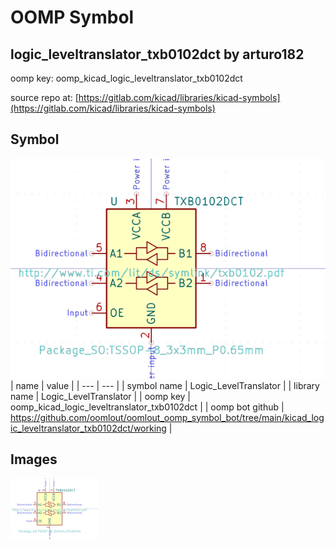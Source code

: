 # OOMP Symbol  
## logic_leveltranslator_txb0102dct  by arturo182  
  
oomp key: oomp_kicad_logic_leveltranslator_txb0102dct  
  
source repo at: [https://gitlab.com/kicad/libraries/kicad-symbols](https://gitlab.com/kicad/libraries/kicad-symbols)  
## Symbol  
  
[![working.png](working_600.png)](working.png)  
| name | value | 
| --- | --- | 
| symbol name | Logic_LevelTranslator | 
| library name | Logic_LevelTranslator | 
| oomp key | oomp_kicad_logic_leveltranslator_txb0102dct | 
| oomp bot github | https://github.com/oomlout/oomlout_oomp_symbol_bot/tree/main/kicad_logic_leveltranslator_txb0102dct/working | 
## Images  
  
[![working.png](working_140.png)](working.png)  
